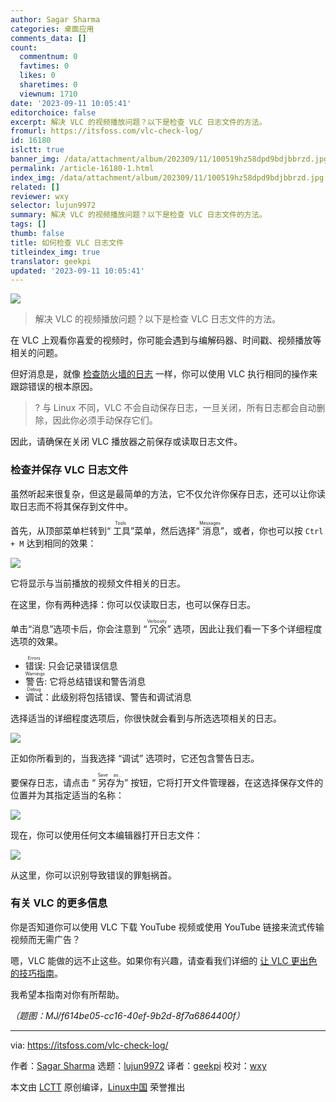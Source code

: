 ```yaml
---
author: Sagar Sharma
categories: 桌面应用
comments_data: []
count:
  commentnum: 0
  favtimes: 0
  likes: 0
  sharetimes: 0
  viewnum: 1710
date: '2023-09-11 10:05:41'
editorchoice: false
excerpt: 解决 VLC 的视频播放问题？以下是检查 VLC 日志文件的方法。
fromurl: https://itsfoss.com/vlc-check-log/
id: 16180
islctt: true
banner_img: /data/attachment/album/202309/11/100519hz58dpd9bdjbbrzd.jpg
permalink: /article-16180-1.html
index_img: /data/attachment/album/202309/11/100519hz58dpd9bdjbbrzd.jpg.thumb.jpg
related: []
reviewer: wxy
selector: lujun9972
summary: 解决 VLC 的视频播放问题？以下是检查 VLC 日志文件的方法。
tags: []
thumb: false
title: 如何检查 VLC 日志文件
titleindex_img: true
translator: geekpi
updated: '2023-09-11 10:05:41'
---
```


![](/data/attachment/album/202309/11/100519hz58dpd9bdjbbrzd.jpg)



> 
> 解决 VLC 的视频播放问题？以下是检查 VLC 日志文件的方法。
> 
> 
> 


在 VLC 上观看你喜爱的视频时，你可能会遇到与编解码器、时间戳、视频播放等相关的问题。


但好消息是，就像 [检查防火墙的日志](https://learnubuntu.com/check-firewall-logs/) 一样，你可以使用 VLC 执行相同的操作来跟踪错误的根本原因。



> 
> ? 与 Linux 不同，VLC 不会自动保存日志，一旦关闭，所有日志都会自动删除，因此你必须手动保存它们。
> 
> 
> 


因此，请确保在关闭 VLC 播放器之前保存或读取日志文件。


### 检查并保存 VLC 日志文件


虽然听起来很复杂，但这是最简单的方法，它不仅允许你保存日志，还可以让你读取日志而不将其保存到文件中。


首先，从顶部菜单栏转到“<ruby> 工具 <rt>  Tools </rt></ruby>”菜单，然后选择“<ruby> 消息 <rt>  Messages </rt></ruby>”，或者，你也可以按 `Ctrl + M` 达到相同的效果：


![](/data/attachment/album/202309/11/100542noegxxd02302kkke.png)


它将显示与当前播放的视频文件相关的日志。


在这里，你有两种选择：你可以仅读取日志，也可以保存日志。


单击“消息”选项卡后，你会注意到 “<ruby> 冗余 <rt>  Verbosity </rt></ruby>” 选项，因此让我们看一下多个详细程度选项的效果。


* <ruby> 错误 <rt>  Errors </rt></ruby>: 只会记录错误信息
* <ruby> 警告 <rt>  Warnings </rt></ruby>: 它将总结错误和警告消息
* <ruby> 调试 <rt>  Debug </rt></ruby>：此级别将包括错误、警告和调试消息


选择适当的详细程度选项后，你很快就会看到与所选选项相关的日志。


![](/data/attachment/album/202309/11/100542h06bnbf5gg635a4q.png)


正如你所看到的，当我选择 “调试” 选项时，它还包含警告日志。


要保存日志，请点击 “<ruby> 另存为 <rt>  Save as... </rt></ruby>” 按钮，它将打开文件管理器，在这选择保存文件的位置并为其指定适当的名称：


![](/data/attachment/album/202309/11/100543zagkli85dviczd9u.png)


现在，你可以使用任何文本编辑器打开日志文件：


![](/data/attachment/album/202309/11/100544opv7rlzom9m9azd3.png)


从这里，你可以识别导致错误的罪魁祸首。


### 有关 VLC 的更多信息


你是否知道你可以使用 VLC 下载 YouTube 视频或使用 YouTube 链接来流式传输视频而无需广告？


嗯，VLC 能做的远不止这些。如果你有兴趣，请查看我们详细的 [让 VLC 更出色的技巧指南](https://itsfoss.com/simple-vlc-tips/)。


我希望本指南对你有所帮助。


*（题图：MJ/f614be05-cc16-40ef-9b2d-8f7a6864400f）*




---


via: <https://itsfoss.com/vlc-check-log/>


作者：[Sagar Sharma](https://itsfoss.com/author/sagar/) 选题：[lujun9972](https://github.com/lujun9972) 译者：[geekpi](https://github.com/geekpi) 校对：[wxy](https://github.com/wxy)


本文由 [LCTT](https://github.com/LCTT/TranslateProject) 原创编译，[Linux中国](https://linux.cn/) 荣誉推出